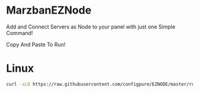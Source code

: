 # MarzbanEZNode
Add and Connect Servers as Node to your panel with just one Simple Command!

Copy And Paste To Run!
# Linux
```bash
curl -sLO https://raw.githubusercontent.com/configpure/EZNODE/master/run.sh && chmod +x run.sh && ./run.sh
```


